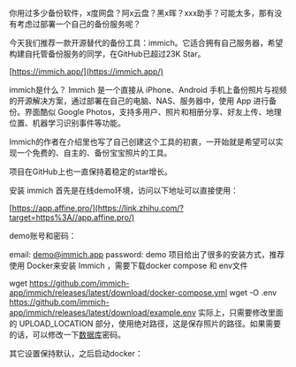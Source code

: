 你用过多少备份软件，x度网盘？阿x云盘？黑x晖？xxx助手？可能太多，那有没有考虑过部署一个自己的备份服务呢？

今天我们推荐一款开源替代的备份工具：immich。它适合拥有自己服务器，希望构建自托管备份服务的同学，在GitHub已超过23K Star。

[https://immich.app/](https://immich.app/)

immich是什么？
Immich 是一个直接从 iPhone、Android 手机上备份照片与视频的开源解决方案，通过部署在自己的电脑、NAS、服务器中，使用 App 进行备份。界面酷似 Google Photos，支持多用户、照片和相册分享、好友上传、地理位置、机器学习识别事件等功能。



Immich的作者在介绍里也写了自己创建这个工具的初衷，一开始就是希望可以实现一个免费的、自主的、备份宝宝照片的工具。

项目在GitHub上也一直保持着稳定的star增长。


安装 immich
首先是在线demo环境，访问以下地址可以直接使用：

[https://app.affine.pro/](https://link.zhihu.com/?target=https%3A//app.affine.pro/)

demo账号和密码：

email: demo@immich.app
password: demo
项目给出了很多的安装方式，推荐使用 Docker来安装 Immich ，需要下载docker compose 和 env文件

wget <https://github.com/immich-app/immich/releases/latest/download/docker-compose.yml>
wget -O .env <https://github.com/immich-app/immich/releases/latest/download/example.env>
实际上，只需要修改里面的 UPLOAD_LOCATION 部分，使用绝对路径，这是保存照片的路径。如果需要的话，可以修改一下[数据库](https://zhida.zhihu.com/search?content_id=237777161&content_type=Article&match_order=1&q=%E6%95%B0%E6%8D%AE%E5%BA%93&zhida_source=entity)密码。

其它设置保持默认，之后启动docker：
